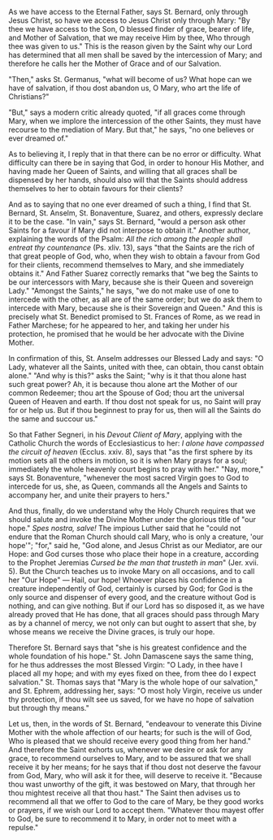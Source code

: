 
As we have access to the Eternal Father, says St. Bernard, only through Jesus Christ, so have we access to Jesus Christ only through Mary: \"By thee we have access to the Son, O blessed finder of grace, bearer of life, and Mother of Salvation, that we may receive Him by thee, Who through thee was given to us.\" This is the reason given by the Saint why our Lord has determined that all men shall be saved by the intercession of Mary; and therefore he calls her the Mother of Grace and of our Salvation.

\"Then,\" asks St. Germanus, \"what will become of us? What hope can we have of salvation, if thou dost abandon us, O Mary, who art the life of Christians?\"

\"But,\" says a modern critic already quoted, \"if all graces come through Mary, when we implore the intercession of the other Saints, they must have recourse to the mediation of Mary. But that,\" he says, \"no one believes or ever dreamed of.\"

As to believing it, I reply that in that there can be no error or difficulty. What difficulty can there be in saying that God, in order to honour His Mother, and having made her Queen of Saints, and willing that all graces shall be dispensed by her hands, should also will that the Saints should address themselves to her to obtain favours for their clients?

And as to saying that no one ever dreamed of such a thing, I find that St. Bernard, St. Anselm, St. Bonaventure, Suarez, and others, expressly declare it to be the case. \"In vain,\" says St. Bernard, \"would a person ask other Saints for a favour if Mary did not interpose to obtain it.\" Another author, explaining the words of the Psalm: *All the rich among the people shall entreat thy countenance* (Ps. xliv. 13), says \"that the Saints are the rich of that great people of God, who, when they wish to obtain a favour from God for their clients, recommend themselves to Mary, and she immediately obtains it.\" And Father Suarez correctly remarks that \"we beg the Saints to be our intercessors with Mary, because she is their Queen and sovereign Lady.\" \"Amongst the Saints,\" he says, \"we do not make use of one to intercede with the other, as all are of the same order; but we do ask them to intercede with Mary, because she is their Sovereign and Queen.\" And this is precisely what St. Benedict promised to St. Frances of Rome, as we read in Father Marchese; for he appeared to her, and taking her under his protection, he promised that he would be her advocate with the Divine Mother.

In confirmation of this, St. Anselm addresses our Blessed Lady and says: \"O Lady, whatever all the Saints, united with thee, can obtain, thou canst obtain alone.\" \"And why is this?\" asks the Saint; \"why is it that thou alone hast such great power? Ah, it is because thou alone art the Mother of our common Redeemer; thou art the Spouse of God; thou art the universal Queen of Heaven and earth. If thou dost not speak for us, no Saint will pray for or help us. But if thou beginnest to pray for us, then will all the Saints do the same and succour us.\"

So that Father Segneri, in his *Devout Client of Mary*, applying with the Catholic Church the words of Ecclesiasticus to her: *I alone have compassed the circuit of heaven* (Ecclus. xxiv. 8), says that \"as the first sphere by its motion sets all the others in motion, so it is when Mary prays for a soul; immediately the whole heavenly court begins to pray with her.\" \"Nay, more,\" says St. Bonaventure, \"whenever the most sacred Virgin goes to God to intercede for us, she, as Queen, commands all the Angels and Saints to accompany her, and unite their prayers to hers.\"

And thus, finally, do we understand why the Holy Church requires that we should salute and invoke the Divine Mother under the glorious title of \"our hope.\" *Spes nostra, salve!* The impious Luther said that he \"could not endure that the Roman Church should call Mary, who is only a creature, \'our hope\'\"; \"for,\" said he, \"God alone, and Jesus Christ as our Mediator, are our Hope: and God curses those who place their hope in a creature, according to the Prophet Jeremias *Cursed be the man that trusteth in man*\" (Jer. xvii. 5). But the Church teaches us to invoke Mary on all occasions, and to call her \"Our Hope\" — Hail, our hope! Whoever places his confidence in a creature independently of God, certainly is cursed by God; for God is the only source and dispenser of every good, and the creature without God is nothing, and can give nothing. But if our Lord has so disposed it, as we have already proved that He has done, that all graces should pass through Mary as by a channel of mercy, we not only can but ought to assert that she, by whose means we receive the Divine graces, is truly our hope.

Therefore St. Bernard says that \"she is his greatest confidence and the whole foundation of his hope.\" St. John Damascene says the same thing, for he thus addresses the most Blessed Virgin: \"O Lady, in thee have I placed all my hope; and with my eyes fixed on thee, from thee do I expect salvation.\" St. Thomas says that \"Mary is the whole hope of our salvation,\" and St. Ephrem, addressing her, says: \"O most holy Virgin, receive us under thy protection, if thou wilt see us saved, for we have no hope of salvation but through thy means.\"

Let us, then, in the words of St. Bernard, \"endeavour to venerate this Divine Mother with the whole affection of our hearts; for such is the will of God, Who is pleased that we should receive every good thing from her hand.\" And therefore the Saint exhorts us, whenever we desire or ask for any grace, to recommend ourselves to Mary, and to be assured that we shall receive it by her means; for he says that if thou dost not deserve the favour from God, Mary, who will ask it for thee, will deserve to receive it. \"Because thou wast unworthy of the gift, it was bestowed on Mary, that through her thou mightest receive all that thou hast.\" The Saint then advises us to recommend all that we offer to God to the care of Mary, be they good works or prayers, if we wish our Lord to accept them. \"Whatever thou mayest offer to God, be sure to recommend it to Mary, in order not to meet with a repulse.\"

